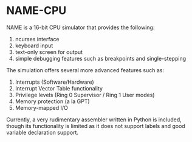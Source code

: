 # NAME-CPU
NAME is a 16-bit CPU simulator that provides the following:

1. ncurses interface
2. keyboard input
3. text-only screen for output
4. simple debugging features such as breakpoints and single-stepping 

The simulation offers several more advanced features such as:

1. Interrupts (Software/Hardware)
2. Interrupt Vector Table functionality
3. Privilege levels (Ring 0 Supervisor / Ring 1 User modes)
4. Memory protection (a la GPT)
5. Memory-mapped I/O

Currently, a very rudimentary assembler written in Python is included, though its functionality is limited as it does not support labels and good variable declaration support.
